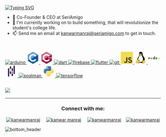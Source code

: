   [![Typing SVG](https://readme-typing-svg.herokuapp.com?background=4C83FF00&multiline=true&height=50&lines=Hi+%F0%9F%91%8B+%2C+I+am+Kanwar+Manraj)](https://git.io/typing-svg)

- 🎤 Co-Founder & CEO at SeriAmigo
- 🌱 I'm currently working on to build something, that will revolutionize the student's college life.
- 📫 Send me an email at kanwarmanraj@seriamigo.com to get in touch.

<br>
  
  
<p align="left"> <a href="https://www.arduino.cc/" target="_blank" rel="noreferrer"> <img src="https://cdn.worldvectorlogo.com/logos/arduino-1.svg" alt="arduino" width="40" height="40"/> </a> <a href="https://www.cprogramming.com/" target="_blank" rel="noreferrer"> <img src="https://raw.githubusercontent.com/devicons/devicon/master/icons/c/c-original.svg" alt="c" width="40" height="40"/> </a> <a href="https://www.w3schools.com/cpp/" target="_blank" rel="noreferrer"> <img src="https://raw.githubusercontent.com/devicons/devicon/master/icons/cplusplus/cplusplus-original.svg" alt="cplusplus" width="40" height="40"/> </a> <a href="https://dart.dev" target="_blank" rel="noreferrer"> <img src="https://www.vectorlogo.zone/logos/dartlang/dartlang-icon.svg" alt="dart" width="40" height="40"/> </a> <a href="https://firebase.google.com/" target="_blank" rel="noreferrer"> <img src="https://www.vectorlogo.zone/logos/firebase/firebase-icon.svg" alt="firebase" width="40" height="40"/> </a> <a href="https://flutter.dev" target="_blank" rel="noreferrer"> <img src="https://www.vectorlogo.zone/logos/flutterio/flutterio-icon.svg" alt="flutter" width="40" height="40"/> </a> <a href="https://git-scm.com/" target="_blank" rel="noreferrer"> <img src="https://www.vectorlogo.zone/logos/git-scm/git-scm-icon.svg" alt="git" width="40" height="40"/> </a> <a href="https://developer.mozilla.org/en-US/docs/Web/JavaScript" target="_blank" rel="noreferrer"> <img src="https://raw.githubusercontent.com/devicons/devicon/master/icons/javascript/javascript-original.svg" alt="javascript" width="40" height="40"/> </a> <a href="https://www.linux.org/" target="_blank" rel="noreferrer"> <img src="https://raw.githubusercontent.com/devicons/devicon/master/icons/linux/linux-original.svg" alt="linux" width="40" height="40"/> </a> <a href="https://nodejs.org" target="_blank" rel="noreferrer"> <img src="https://raw.githubusercontent.com/devicons/devicon/master/icons/nodejs/nodejs-original-wordmark.svg" alt="nodejs" width="40" height="40"/> </a> <a href="https://pandas.pydata.org/" target="_blank" rel="noreferrer"> <img src="https://raw.githubusercontent.com/devicons/devicon/2ae2a900d2f041da66e950e4d48052658d850630/icons/pandas/pandas-original.svg" alt="pandas" width="40" height="40"/> </a> <a href="https://postman.com" target="_blank" rel="noreferrer"> <img src="https://www.vectorlogo.zone/logos/getpostman/getpostman-icon.svg" alt="postman" width="40" height="40"/> </a> <a href="https://www.python.org" target="_blank" rel="noreferrer"> <img src="https://raw.githubusercontent.com/devicons/devicon/master/icons/python/python-original.svg" alt="python" width="40" height="40"/> </a> <a href="https://www.tensorflow.org" target="_blank" rel="noreferrer"> <img src="https://www.vectorlogo.zone/logos/tensorflow/tensorflow-icon.svg" alt="tensorflow" width="40" height="40"/> </a> </p>

<br>
  <img height="180em" src="https://github-readme-stats-eight-theta.vercel.app/api/top-langs/?username=kanwarmanraj&layout=compact&langs_count=8&theme=algolia"/>

<hr>

<h3 align="center">Connect with me:</h3>
<p align="center">
<a href="https://twitter.com/kanwarmanraj" target="blank"><img align="center" src="https://img.icons8.com/bubbles/344/twitter-circled.png" alt="kanwarmanraj" height="50" width="50" /></a> &nbsp;&nbsp;&nbsp;
<a href="https://www.linkedin.com/in/kanwarmanraj/" target="blank"><img align="center" src="https://img.icons8.com/bubbles/452/linkedin.png" alt="kanwar manraj" height="50" width="50" /></a>&nbsp;&nbsp;&nbsp;&nbsp;
<a href="https://instagram.com/kanwar_manraj" target="blank"><img align="center" src="https://img.icons8.com/bubbles/344/instagram-new--v2.png" alt="kanwarmanraj" height="50" width="50" /></a>&nbsp;&nbsp;&nbsp;
<a href="https://medium.com/@kanwarmanraj" target="blank"><img align="center" src="https://img.icons8.com/bubbles/344/medium-new.png" alt="kanwarmanraj" height="50" width="50" /></a>
</p>

  ![bottom_header](https://user-images.githubusercontent.com/52111130/169094846-f6bc7fa9-1432-4de7-bdfd-19a103c71876.svg)
